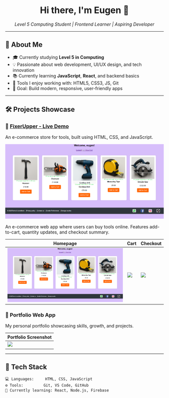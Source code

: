 <!-- GitHub Profile README.md -->

<h1 align="center">Hi there, I'm Eugen 👋</h1>

<p align="center">
  <em>Level 5 Computing Student | Frontend Learner | Aspiring Developer</em>
</p>

---

## 🧠 About Me

- 🎓 Currently studying **Level 5 in Computing**
- 💡 Passionate about web development, UI/UX design, and tech innovation
- 📚 Currently learning **JavaScript**, **React**, and backend basics
- 🔧 Tools I enjoy working with: HTML5, CSS3, JS, Git
- 🎯 Goal: Build modern, responsive, user-friendly apps

---

## 🛠️ Projects Showcase

### 🛒 [FixerUpper - Live Demo](https://yourusername.github.io/FixerUpper/)

An e-commerce store for tools, built using HTML, CSS, and JavaScript.

![Homepage Screenshot](./1.png)

An e-commerce web app where users can buy tools online. Features add-to-cart, quantity updates, and checkout summary.

| Homepage | Cart | Checkout |
|---------|------|----------|
| ![](./1.png) | ![](./2.png) | ![](./3.png) |

### 📁 Portfolio Web App

My personal portfolio showcasing skills, growth, and projects.

| Portfolio Screenshot |
|----------------------|
| ![](./4.png) |

---

## 🧰 Tech Stack

```text
💻 Languages:     HTML, CSS, JavaScript  
⚙️ Tools:         Git, VS Code, GitHub  
🧠 Currently learning: React, Node.js, Firebase  
